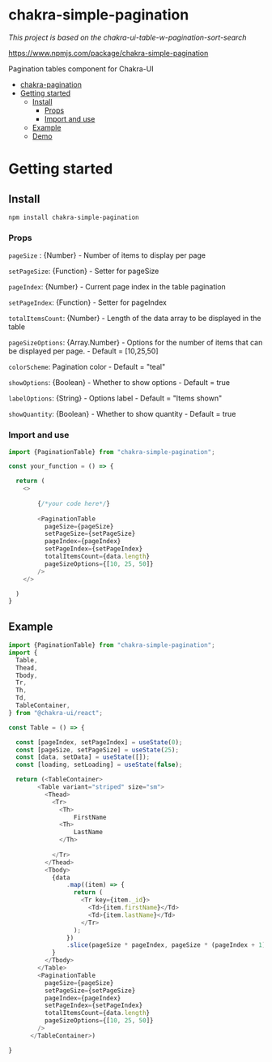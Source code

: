 # chakra-simple-pagination

*This project is based on the chakra-ui-table-w-pagination-sort-search*

https://www.npmjs.com/package/chakra-simple-pagination

Pagination tables component for Chakra-UI

- [chakra-pagination](#chakra-ui-table-w-pagination-sort-search)
- [Getting started](#getting-started)
  - [Install](#install)
    - [Props](#props)
    - [Import and use](#import-and-use)
  - [Example](#example)
  - [Demo](#demo)


# Getting started

## Install

`npm install chakra-simple-pagination`


### Props

`pageSize` : {Number} - Number of items to display per page

`setPageSize`: {Function} - Setter for pageSize

`pageIndex`: {Number} - Current page index in the table pagination

`setPageIndex`: {Function} - Setter for pageIndex

`totalItemsCount`: {Number} - Length of the data array to be displayed in the table

`pageSizeOptions`: {Array.Number} - Options for the number of items that can be displayed per page. - Default = [10,25,50]

`colorScheme`: Pagination color - Default = "teal"

`showOptions`: {Boolean} - Whether to show options - Default = true

`labelOptions`: {String} - Options label - Default = "Items shown"

`showQuantity`: {Boolean} - Whether to show quantity - Default = true


### Import and use


```javascript
import {PaginationTable} from "chakra-simple-pagination";

const your_function = () => {

  return (
    <>    
        
        {/*your code here*/}
        
        <PaginationTable
          pageSize={pageSize}
          setPageSize={setPageSize}
          pageIndex={pageIndex}
          setPageIndex={setPageIndex}
          totalItemsCount={data.length}
          pageSizeOptions={[10, 25, 50]}
        />
    </>

  )
}

```



## Example

```javascript
import {PaginationTable} from "chakra-simple-pagination";
import {
  Table,
  Thead,
  Tbody,
  Tr,
  Th,
  Td,
  TableContainer,
} from "@chakra-ui/react";

const Table = () => {

  const [pageIndex, setPageIndex] = useState(0);
  const [pageSize, setPageSize] = useState(25);
  const [data, setData] = useState([]);
  const [loading, setLoading] = useState(false);

  return (<TableContainer>
        <Table variant="striped" size="sm">
          <Thead>
            <Tr>
              <Th>
                  FirstName
              <Th>
                  LastName
              </Th>
              
            </Tr>
          </Thead>
          <Tbody>
            {data
                .map((item) => {
                  return (
                    <Tr key={item._id}>
                      <Td>{item.firstName}</Td>
                      <Td>{item.lastName}</Td>
                    </Tr>
                  );
                })
                .slice(pageSize * pageIndex, pageSize * (pageIndex + 1))
            }
          </Tbody>
        </Table>
        <PaginationTable
          pageSize={pageSize}
          setPageSize={setPageSize}
          pageIndex={pageIndex}
          setPageIndex={setPageIndex}
          totalItemsCount={data.length}
          pageSizeOptions={[10, 25, 50]}
        />
      </TableContainer>)

}
```